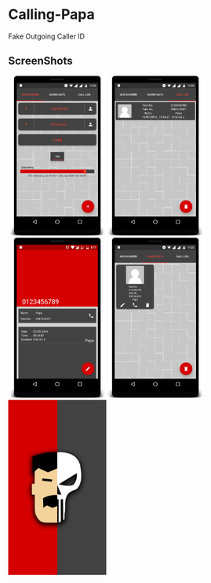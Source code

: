 # Calling-Papa
Fake Outgoing Caller ID

## ScreenShots  
<img src="/Screenshots/add_number.png"  width="200"/><img src="/Screenshots/call_log.png"  width="200"/><img src="/Screenshots/contact_screen.png"  width="200"/><img src="/Screenshots/saved_contacts.png"  width="200"/><img src="/Screenshots/splash_screen.png"  width="200"/>
